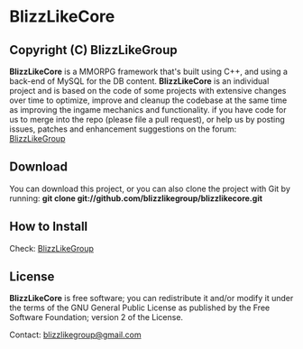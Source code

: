BlizzLikeCore
==========

Copyright (C) BlizzLikeGroup
-------
**BlizzLikeCore** is a MMORPG framework that's built using C++, and using a 
back-end of MySQL for the DB content. **BlizzLikeCore** is an individual project
and is based on the code of some projects with extensive changes over time 
to optimize, improve and cleanup the codebase at the same time as improving 
the ingame mechanics and functionality.
if you have code for us to merge into the repo (please file a pull request), 
or help us by posting issues, patches and enhancement suggestions on the
forum: [BlizzLikeGroup](http://blizzlike.servegame.com "Forum")

Download
-------
You can download this project, or you can also clone the project with Git 
by running: **git clone git://github.com/blizzlikegroup/blizzlikecore.git**

How to Install
-------
Check: [BlizzLikeGroup](http://blizzlike.servegame.com "Forum")

License
-------
**BlizzLikeCore** is free software; you can redistribute it and/or modify it 
under the terms of the GNU General Public License as published by the 
Free Software Foundation; version 2 of the License.



Contact: blizzlikegroup@gmail.com
